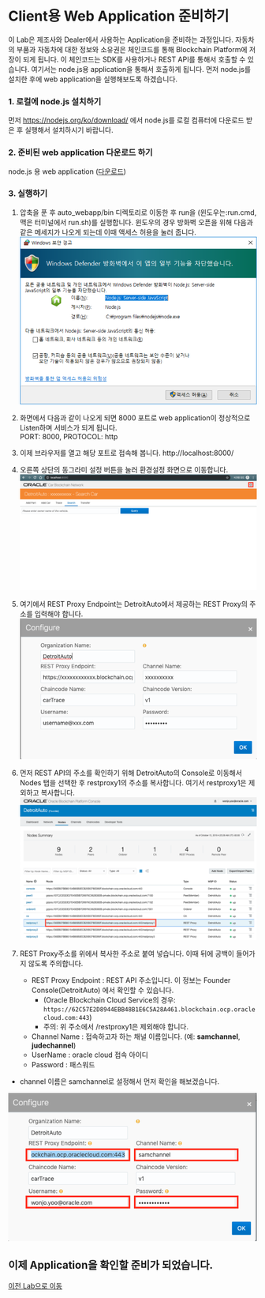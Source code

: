 # Client용 Web Application 준비하기
이 Lab은 제조사와 Dealer에서 사용하는 Application을 준비하는 과정입니다. 자동차의 부품과 자동차에 대한 정보와 소유권은 체인코드를 통해 Blockchain Platform에 저장이 되게 됩니다. 이 체인코드는 SDK를 사용하거나 REST API를 통해서 호출할 수 있습니다. 여기서는 node.js용 application을 통해서 호출하게 됩니다. 먼저 node.js를 설치한 후에 web application을 실행해보도록 하겠습니다.

### 1. 로컬에 node.js 설치하기
먼저 https://nodejs.org/ko/download/ 에서 node.js를 로컬 컴퓨터에 다운로드 받은 후 실행해서 설치하시기 바랍니다.

### 2. 준비된 web application 다운로드 하기
node.js 용 web application ([다운로드](https://github.com/OracleCloudKr/OracleBlockchain_Workshop2/raw/master/CarDealerLab/artifacts/auto_webapp.zip))

### 3. 실행하기
1) 압축을 푼 후 auto_webapp/bin 디렉토리로 이동한 후 run을 (윈도우는:run.cmd, 맥은 터미널에서 run.sh)를 실행합니다.
윈도우의 경우 방화벽 오픈을 위해 다음과 같은 메세지가 나오게 되는데 이때 액세스 허용을 눌러 줍니다.
![](images/firewall.png)

2) 화면에서 다음과 같이 나오게 되면 8000 포트로 web application이 정상적으로 Listen하며 서비스가 되게 됩니다.<br>
PORT: 8000, PROTOCOL: http

3) 이제 브라우저를 열고 해당 포트로 접속해 봅니다.
http://localhost:8000/

4) 오른쪽 상단의 동그라미 설정 버튼을 눌러 환경설정 화면으로 이동합니다.
![](images/webapp_init.png)

1) 여기에서 REST Proxy Endpoint는 DetroitAuto에서 제공하는 REST Proxy의 주소를 입력해야 합니다.
![](images/webapp_configure.png)

1) 먼저 REST API의 주소를 확인하기 위해 DetroitAuto의 Console로 이동해서 Nodes 탭을 선택한 후 restproxy1의 주소를 복사합니다. 여기서 restproxy1은 제외하고 복사합니다.
![](images/check_restURL.png)

1) REST Proxy주소를 위에서 복사한 주소로 붙여 넣습니다. 이때 뒤에 공백이 들어가지 않도록 주의합니다.<br>
    - REST Proxy Endpoint : REST API 주소입니다. 이 정보는 Founder Console(DetroitAuto) 에서 확인할 수 있습니다. 
      - (Oracle Blockchain Cloud Service의 경우: `https://62C57E2D8944EBB48B1E6C5A28A461.blockchain.ocp.oraclecloud.com:443`)
      - 주의: 위 주소에서 /restproxy1은 제외해야 합니다.
    - Channel Name : 접속하고자 하는 채널 이름입니다. (예: **samchannel**, **judechannel**) 
    - UserName : oracle cloud 접속 아이디 
    - Password : 패스워드
 - channel 이름은 samchannel로 설정해서 먼저 확인을 해보겠습니다. <br>
 
![](images/webapp_configure2.png)

이제 Application을 확인할 준비가 되었습니다.
---
[이전 Lab으로 이동](README.md)